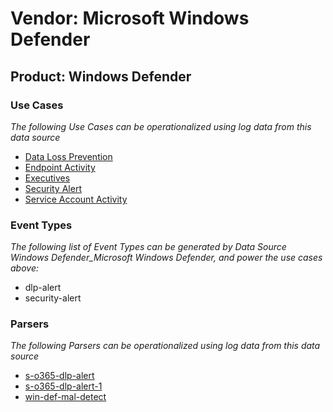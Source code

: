 Vendor: Microsoft Windows Defender
==================================
Product: Windows Defender
-------------------------

### Use Cases

_The following Use Cases can be operationalized using log data from this data source_

* [Data Loss Prevention](../UseCases/usecase_data_loss_prevention.md)
* [Endpoint Activity](../UseCases/usecase_endpoint_activity.md)
* [Executives](../UseCases/usecase_executives.md)
* [Security Alert](../UseCases/usecase_security_alert.md)
* [Service Account Activity](../UseCases/usecase_service_account_activity.md)


### Event Types

_The following list of Event Types can be generated by Data Source Windows Defender_Microsoft Windows Defender, and power the use cases above:_

- dlp-alert
- security-alert


### Parsers

_The following Parsers can be operationalized using log data from this data source_

* [s-o365-dlp-alert](../Parsers/parserContent_s-o365-dlp-alert.md)
* [s-o365-dlp-alert-1](../Parsers/parserContent_s-o365-dlp-alert-1.md)
* [win-def-mal-detect](../Parsers/parserContent_win-def-mal-detect.md)
